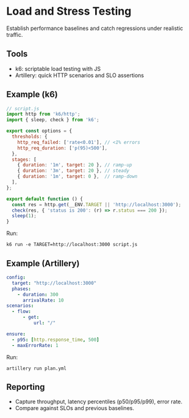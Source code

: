 # Load and Stress Testing

Establish performance baselines and catch regressions under realistic traffic.

## Tools

- k6: scriptable load testing with JS
- Artillery: quick HTTP scenarios and SLO assertions

## Example (k6)

```js
// script.js
import http from 'k6/http';
import { sleep, check } from 'k6';

export const options = {
  thresholds: {
    http_req_failed: ['rate<0.01'], // <1% errors
    http_req_duration: ['p(95)<500'],
  },
  stages: [
    { duration: '1m', target: 20 }, // ramp-up
    { duration: '3m', target: 20 }, // steady
    { duration: '1m', target: 0 },  // ramp-down
  ],
};

export default function () {
  const res = http.get(__ENV.TARGET || 'http://localhost:3000');
  check(res, { 'status is 200': (r) => r.status === 200 });
  sleep(1);
}
```

Run:

```
k6 run -e TARGET=http://localhost:3000 script.js
```

## Example (Artillery)

```yaml
config:
  target: "http://localhost:3000"
  phases:
    - duration: 300
      arrivalRate: 10
scenarios:
  - flow:
      - get:
          url: "/"

ensure:
  - p95: [http.response_time, 500]
  - maxErrorRate: 1
```

Run:

```
artillery run plan.yml
```

## Reporting

- Capture throughput, latency percentiles (p50/p95/p99), error rate.
- Compare against SLOs and previous baselines.
